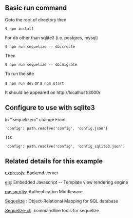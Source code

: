 ## Basic run command
Goto the root of directory then

`$ npm install`

For db other than sqlite3 (i.e. postgres, mysql)

`$ npm run sequelize -- db:create`

Then 

`$ npm run sequelize -- db:migrate`

To run the site 

`$ npm run dev` or `$ npm start`

It should be appeared on http://localhost:3000/



## Configure to use with sqlite3
In ".sequelizerc"
change From:

`'config': path.resolve('config', 'config.json') `

TO:

`'config': path.resolve('config', 'config_sqlite3.json')`

## Related details for this example
[expressjs](https://expressjs.com/): Backend server

[ejs](http://ejs.co/): Embedded Javascript -- Template view rendering engine

[passportjs](http://www.passportjs.org/): Authentication Middleware

[Sequelize](http://docs.sequelizejs.com/) : Object-Relational Mapping for SQL database 

[Sequelize-cli](https://github.com/sequelize/cli): commandline tools for sequelize  

